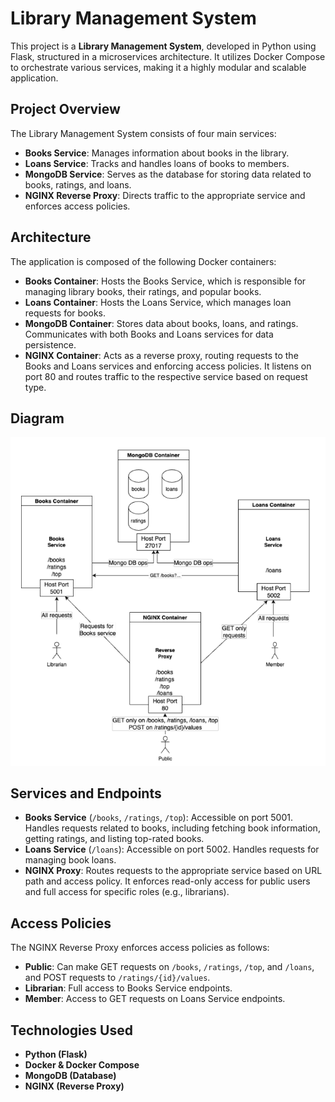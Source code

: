 # Library Management System

This project is a **Library Management System**, developed in Python using Flask, structured in a microservices architecture. It utilizes Docker Compose to orchestrate various services, making it a highly modular and scalable application.

## Project Overview

The Library Management System consists of four main services:

- **Books Service**: Manages information about books in the library.
- **Loans Service**: Tracks and handles loans of books to members.
- **MongoDB Service**: Serves as the database for storing data related to books, ratings, and loans.
- **NGINX Reverse Proxy**: Directs traffic to the appropriate service and enforces access policies.

## Architecture

The application is composed of the following Docker containers:

- **Books Container**: Hosts the Books Service, which is responsible for managing library books, their ratings, and popular books.
- **Loans Container**: Hosts the Loans Service, which manages loan requests for books.
- **MongoDB Container**: Stores data about books, loans, and ratings. Communicates with both Books and Loans services for data persistence.
- **NGINX Container**: Acts as a reverse proxy, routing requests to the Books and Loans services and enforcing access policies. It listens on port 80 and routes traffic to the respective service based on request type.

## Diagram

![Architecture Diagram](docs/Diagram.png)

## Services and Endpoints

- **Books Service** (`/books`, `/ratings`, `/top`): Accessible on port 5001. Handles requests related to books, including fetching book information, getting ratings, and listing top-rated books.
- **Loans Service** (`/loans`): Accessible on port 5002. Handles requests for managing book loans.
- **NGINX Proxy**: Routes requests to the appropriate service based on URL path and access policy. It enforces read-only access for public users and full access for specific roles (e.g., librarians).

## Access Policies

The NGINX Reverse Proxy enforces access policies as follows:

- **Public**: Can make GET requests on `/books`, `/ratings`, `/top`, and `/loans`, and POST requests to `/ratings/{id}/values`.
- **Librarian**: Full access to Books Service endpoints.
- **Member**: Access to GET requests on Loans Service endpoints.

## Technologies Used

- **Python (Flask)**
- **Docker & Docker Compose**
- **MongoDB (Database)**
- **NGINX (Reverse Proxy)**



